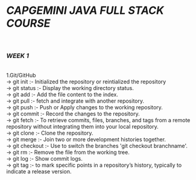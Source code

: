 ***********************<h1>CAPGEMINI JAVA FULL STACK COURSE</h1>*********************** </br>
*<h3>WEEK 1</h3>* </br>
1.Git/GitHub</br>
-> git init :- Initialized the repository or reintialized the repository </br>
-> git status :- Display the working directory status.</br>
-> git add :- Add the file content to the index.</br>
-> git pull :- fetch and integrate  with another repository.</br>
-> git push :- Push or Apply changes to the working repository.</br>
-> git commit :- Record the changes to the repository.</br>
-> git fetch :- To retrieve commits, files, branches, and tags from a remote repository without integrating them into your local repository.</br>
-> git clone :- Clone the repository.</br>
-> git merge :- Join two or more development histories together. </br>
-> git checkout :- Use to switch the branches 'git checkout branchname'.</br>
-> git rm :- Remove the file from the working tree.</br>
-> git log :- Show commit logs.</br>
-> git tag :- to mark specific points in a repository’s history, typically to indicate a release version.</br>
